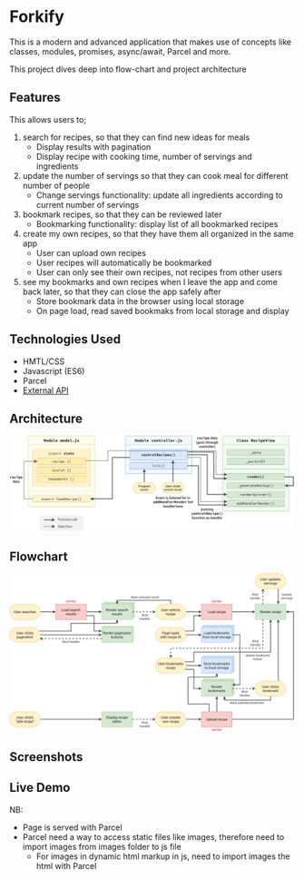 # Forkify
This is a modern and advanced application that makes use of concepts like classes, modules, promises, async/await, Parcel and more.

This project dives deep into flow-chart and project architecture

## Features
This allows users to;
1. search for recipes, so that they can find new ideas for meals
    - Display results with pagination
    - Display recipe with cooking time, number of servings and ingredients
2. update the number of servings so that they can cook meal for different number of people
    - Change servings functionality: update all ingredients according to current number of servings
3. bookmark recipes, so that they can be reviewed later
    - Bookmarking functionality: display list of all bookmarked recipes
4. create my own recipes, so that they have them all organized in the same app
    - User can upload own recipes
    - User recipes will automatically be bookmarked
    - User can only see their own recipes, not recipes from other users
5. see my bookmarks and own recipes when I leave the app and come back later, so that they can close the app safely after
    - Store bookmark data in the browser using local storage
    - On page load, read saved bookmaks from local storage and display
    
## Technologies Used
- HMTL/CSS
- Javascript (ES6)
- Parcel
- [External API](https://forkify-api.herokuapp.com/v2)

## Architecture
<img src="./forkify-architecture-recipe-loading.png">

## Flowchart
<img src="./forkify-flowchart-part-3.png">

## Screenshots


## Live Demo

NB:

- Page is served with Parcel 
- Parcel need a way to access static files like images, therefore need to import images from images folder to js file
    - For images in dynamic html markup in js, need to import images the html with Parcel